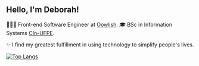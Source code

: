 ## Hello, I'm Deborah!

👩🏻‍💻 Front-end Software Engineer at [Oowlish](https://www.oowlish.com/).
🎓 BSc in Information Systems [CIn-UFPE](https://portal.cin.ufpe.br/).

✨ I find my greatest fulfillment in using technology to simplify people's lives. 



  [![Top Langs](https://github-readme-stats.vercel.app/api/top-langs/?username=debespindola&layout=compact&theme=radical)](https://github.com/debespindola/github-readme-stats)
    
